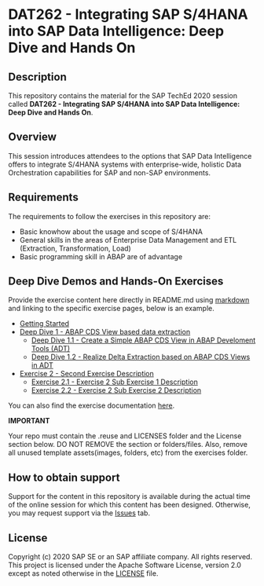 # DAT262 - Integrating SAP S/4HANA into SAP Data Intelligence: Deep Dive and Hands On

## Description

This repository contains the material for the SAP TechEd 2020 session called
**DAT262 - Integrating SAP S/4HANA into SAP Data Intelligence: Deep Dive and Hands On**.

## Overview

This session introduces attendees to the options that SAP Data Intelligence offers to integrate S/4HANA systems with enterprise-wide, holistic Data Orchestration capabilities for SAP and non-SAP environments.

## Requirements

The requirements to follow the exercises in this repository are:
- Basic knowhow about the usage and scope of S/4HANA 
- General skills in the areas of Enterprise Data Management and ETL (Extraction, Transformation, Load)
- Basic programming skill in ABAP are of advantage

## Deep Dive Demos and Hands-On Exercises

Provide the exercise content here directly in README.md using [markdown](https://guides.github.com/features/mastering-markdown/) and linking to the specific exercise pages, below is an example.

- [Getting Started](exercises/ex0/)
- [Deep Dive 1 - ABAP CDS View based data extraction](exercises/ex1/)
    - [Deep Dive 1.1 - Create a Simple ABAP CDS View in ABAP Develoment Tools (ADT)](exercises/ex1#exercise-11-sub-exercise-1-description)
    - [Deep Dive 1.2 - Realize Delta Extraction based on ABAP CDS Views in ADT](exercises/ex1#exercise-12-sub-exercise-2-description)
- [Exercise 2 - Second Exercise Description](exercises/ex2/)
    - [Exercise 2.1 - Exercise 2 Sub Exercise 1 Description](exercises/ex2#exercise-21-sub-exercise-1-description)
    - [Exercise 2.2 - Exercise 2 Sub Exercise 2 Description](exercises/ex2#exercise-22-sub-exercise-2-description)


You can also find the exercise documentation [here](exercises/myPDFDoc.pdf).
    


**IMPORTANT**

Your repo must contain the .reuse and LICENSES folder and the License section below. DO NOT REMOVE the section or folders/files. Also, remove all unused template assets(images, folders, etc) from the exercises folder. 

## How to obtain support

Support for the content in this repository is available during the actual time of the online session for which this content has been designed. Otherwise, you may request support via the [Issues](../../issues) tab.

## License
Copyright (c) 2020 SAP SE or an SAP affiliate company. All rights reserved. This project is licensed under the Apache Software License, version 2.0 except as noted otherwise in the [LICENSE](LICENSES/Apache-2.0.txt) file.
